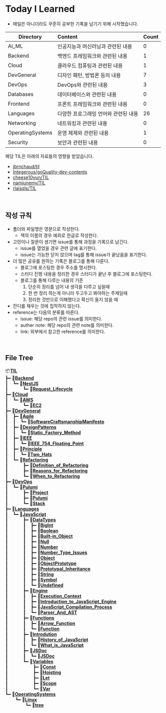 # Today I Learned

- 매일은 아니더라도 꾸준히 공부한 기록을 남기기 위해 시작했습니다.

| Directory         | Content                              | Count                        |
| ----------------- | :----------------------------------- | ---------------------------- |
| AI_ML             | 인공지능과 머신러닝과 관련된 내용       | 0    |
| Backend           | 백엔드 프레임워크와 관련된 내용         | 1  |
| Cloud             | 클라우드 컴퓨팅과 관련된 내용           | 1    |
| DevGeneral        | 디자인 패턴, 방법론 등의 내용          | 7|
| DevOps            | DevOps와 관련된 내용                  | 3   |
| Databases         | 데이터베이스와 관련된 내용             | 0|
| Frontend          | 프론트 프레임워크와 관련된 내용        | 0 |
| Languages         | 다양한 프로그래밍 언어와 관련된 내용    | 26|
| Networking        | 네트워킹과 관련된 내용                 | 0|
| OperatingSystems  | 운영 체제와 관련된 내용                | 1|
| Security          | 보안과 관련된 내용                    | 0|

해당 TIL은 아래의 자료들의 영향을 받았습니다.
- [jbrnchaud/til](https://github.com/jbranchaud/til)
- [Integerous/goQuality-dev-contents](https://github.com/Integerous/goQuality-dev-contents)
- [cheese10yun/TIL](https://github.com/cheese10yun/TIL)
- [namjunemy/TIL](https://github.com/namjunemy/TIL)
- [rlaisqls/TIL](https://github.com/rlaisqls/TIL)

<br>

## 작성 규칙
- 폴더와 파일명은 영문으로 작성한다.
  - 책의 이름의 경우 예외로 한글로 작성한다.
- 고민이나 질문이 생기면 issue를 통해 과정을 기록으로 남긴다.
  - issue를 열었을 경우 관련 글에 표기한다.
  - issue는 가능한 닫지 않으며 tag를 통해 issue가 끝났음을 표기한다.
- 더 많은 공유를 원하는 기록은 블로그를 통해 다룬다.
  - 블로그에 포스팅한 경우 주소를 명시한다.
  - 스터디 진행 내용을 정리한 경우 스터디가 끝난 후 블로그에 포스팅한다.
  - 블로그를 통해 다루는 내용의 기준
    1. 단순히 정리를 넘어 내 생각을 다루고 싶을때
    2. 한 번 정리 하는게 아니라 두고두고 봐야하는 주제일때
    3. 정리한 것만으로 이해했다고 확신이 들지 않을 때
- 잔디를 채우는 것에 집작하지 않는다.
- reference는 다음의 분류를 따른다.
  - issue: 해당 repo의 관련 issue를 의미한다.
  - auther note: 해당 repo의 관련 note를 의미한다.
  - link: 외부에서 참고한 reference를 의미한다.

<br>

## File Tree

📦[**TIL**](./)</br>
┣━&nbsp;📂[**Backend**](./Backend)</br>
┃  &nbsp;&nbsp;┗━&nbsp;📂[**NestJS**](./Backend/NestJS)</br>
┃  &nbsp;&nbsp;&nbsp;&nbsp;&nbsp;&nbsp;&nbsp;&nbsp;&nbsp;&nbsp;┗━&nbsp;📄[**Request_Lifecycle**](./Backend/NestJS/Request_Lifecycle.md)</br>
┣━&nbsp;📂[**Cloud**](./Cloud)</br>
┃  &nbsp;&nbsp;┗━&nbsp;📂[**AWS**](./Cloud/AWS)</br>
┃  &nbsp;&nbsp;&nbsp;&nbsp;&nbsp;&nbsp;&nbsp;&nbsp;&nbsp;&nbsp;┗━&nbsp;📄[**EC2**](./Cloud/AWS/EC2.md)</br>
┣━&nbsp;📂[**DevGeneral**](./DevGeneral)</br>
┃  &nbsp;&nbsp;┣━&nbsp;📂[**Agile**](./DevGeneral/Agile)</br>
┃  &nbsp;&nbsp;┃  &nbsp;&nbsp;┗━&nbsp;📄[**SoftwareCraftsmanshipManifesto**](./DevGeneral/Agile/SoftwareCraftsmanshipManifesto.md)</br>
┃  &nbsp;&nbsp;┣━&nbsp;📂[**DesignPatterns**](./DevGeneral/DesignPatterns)</br>
┃  &nbsp;&nbsp;┃  &nbsp;&nbsp;┗━&nbsp;📄[**Static_Factory_Method**](./DevGeneral/DesignPatterns/Static_Factory_Method.md)</br>
┃  &nbsp;&nbsp;┣━&nbsp;📂[**IEEE**](./DevGeneral/IEEE)</br>
┃  &nbsp;&nbsp;┃  &nbsp;&nbsp;┗━&nbsp;📄[**IEEE_754_Floating_Point**](./DevGeneral/IEEE/IEEE_754_Floating_Point.md)</br>
┃  &nbsp;&nbsp;┣━&nbsp;📂[**Principle**](./DevGeneral/Principle)</br>
┃  &nbsp;&nbsp;┃  &nbsp;&nbsp;┗━&nbsp;📄[**Two_Hats**](./DevGeneral/Principle/Two_Hats.md)</br>
┃  &nbsp;&nbsp;┗━&nbsp;📂[**Refactoring**](./DevGeneral/Refactoring)</br>
┃  &nbsp;&nbsp;&nbsp;&nbsp;&nbsp;&nbsp;&nbsp;&nbsp;&nbsp;&nbsp;┣━&nbsp;📄[**Definition_of_Refactoring**](./DevGeneral/Refactoring/Definition_of_Refactoring.md)</br>
┃  &nbsp;&nbsp;&nbsp;&nbsp;&nbsp;&nbsp;&nbsp;&nbsp;&nbsp;&nbsp;┣━&nbsp;📄[**Reasons_for_Refactoring**](./DevGeneral/Refactoring/Reasons_for_Refactoring.md)</br>
┃  &nbsp;&nbsp;&nbsp;&nbsp;&nbsp;&nbsp;&nbsp;&nbsp;&nbsp;&nbsp;┗━&nbsp;📄[**When_to_Refactoring**](./DevGeneral/Refactoring/When_to_Refactoring.md)</br>
┣━&nbsp;📂[**DevOps**](./DevOps)</br>
┃  &nbsp;&nbsp;┗━&nbsp;📂[**Pulumi**](./DevOps/Pulumi)</br>
┃  &nbsp;&nbsp;&nbsp;&nbsp;&nbsp;&nbsp;&nbsp;&nbsp;&nbsp;&nbsp;┣━&nbsp;📄[**Project**](./DevOps/Pulumi/Project.md)</br>
┃  &nbsp;&nbsp;&nbsp;&nbsp;&nbsp;&nbsp;&nbsp;&nbsp;&nbsp;&nbsp;┣━&nbsp;📄[**Pulumi**](./DevOps/Pulumi/Pulumi.md)</br>
┃  &nbsp;&nbsp;&nbsp;&nbsp;&nbsp;&nbsp;&nbsp;&nbsp;&nbsp;&nbsp;┗━&nbsp;📄[**Stack**](./DevOps/Pulumi/Stack.md)</br>
┣━&nbsp;📂[**Languages**](./Languages)</br>
┃  &nbsp;&nbsp;┗━&nbsp;📂[**JavaScript**](./Languages/JavaScript)</br>
┃  &nbsp;&nbsp;&nbsp;&nbsp;&nbsp;&nbsp;&nbsp;&nbsp;&nbsp;&nbsp;┣━&nbsp;📂[**DataTypes**](./Languages/JavaScript/DataTypes)</br>
┃  &nbsp;&nbsp;&nbsp;&nbsp;&nbsp;&nbsp;&nbsp;&nbsp;&nbsp;&nbsp;┃  &nbsp;&nbsp;┣━&nbsp;📄[**BigInt**](./Languages/JavaScript/DataTypes/BigInt.md)</br>
┃  &nbsp;&nbsp;&nbsp;&nbsp;&nbsp;&nbsp;&nbsp;&nbsp;&nbsp;&nbsp;┃  &nbsp;&nbsp;┣━&nbsp;📄[**Boolean**](./Languages/JavaScript/DataTypes/Boolean.md)</br>
┃  &nbsp;&nbsp;&nbsp;&nbsp;&nbsp;&nbsp;&nbsp;&nbsp;&nbsp;&nbsp;┃  &nbsp;&nbsp;┣━&nbsp;📄[**Built-in_Object**](./Languages/JavaScript/DataTypes/Built-in_Object.md)</br>
┃  &nbsp;&nbsp;&nbsp;&nbsp;&nbsp;&nbsp;&nbsp;&nbsp;&nbsp;&nbsp;┃  &nbsp;&nbsp;┣━&nbsp;📄[**Null**](./Languages/JavaScript/DataTypes/Null.md)</br>
┃  &nbsp;&nbsp;&nbsp;&nbsp;&nbsp;&nbsp;&nbsp;&nbsp;&nbsp;&nbsp;┃  &nbsp;&nbsp;┣━&nbsp;📄[**Number**](./Languages/JavaScript/DataTypes/Number.md)</br>
┃  &nbsp;&nbsp;&nbsp;&nbsp;&nbsp;&nbsp;&nbsp;&nbsp;&nbsp;&nbsp;┃  &nbsp;&nbsp;┣━&nbsp;📄[**Number_Type_Issues**](./Languages/JavaScript/DataTypes/Number_Type_Issues.md)</br>
┃  &nbsp;&nbsp;&nbsp;&nbsp;&nbsp;&nbsp;&nbsp;&nbsp;&nbsp;&nbsp;┃  &nbsp;&nbsp;┣━&nbsp;📄[**Object**](./Languages/JavaScript/DataTypes/Object.md)</br>
┃  &nbsp;&nbsp;&nbsp;&nbsp;&nbsp;&nbsp;&nbsp;&nbsp;&nbsp;&nbsp;┃  &nbsp;&nbsp;┣━&nbsp;📄[**ObjectPrototype**](./Languages/JavaScript/DataTypes/ObjectPrototype.md)</br>
┃  &nbsp;&nbsp;&nbsp;&nbsp;&nbsp;&nbsp;&nbsp;&nbsp;&nbsp;&nbsp;┃  &nbsp;&nbsp;┣━&nbsp;📄[**Prototypal_Inheritance**](./Languages/JavaScript/DataTypes/Prototypal_Inheritance.md)</br>
┃  &nbsp;&nbsp;&nbsp;&nbsp;&nbsp;&nbsp;&nbsp;&nbsp;&nbsp;&nbsp;┃  &nbsp;&nbsp;┣━&nbsp;📄[**String**](./Languages/JavaScript/DataTypes/String.md)</br>
┃  &nbsp;&nbsp;&nbsp;&nbsp;&nbsp;&nbsp;&nbsp;&nbsp;&nbsp;&nbsp;┃  &nbsp;&nbsp;┣━&nbsp;📄[**Symbol**](./Languages/JavaScript/DataTypes/Symbol.md)</br>
┃  &nbsp;&nbsp;&nbsp;&nbsp;&nbsp;&nbsp;&nbsp;&nbsp;&nbsp;&nbsp;┃  &nbsp;&nbsp;┗━&nbsp;📄[**Undefined**](./Languages/JavaScript/DataTypes/Undefined.md)</br>
┃  &nbsp;&nbsp;&nbsp;&nbsp;&nbsp;&nbsp;&nbsp;&nbsp;&nbsp;&nbsp;┣━&nbsp;📂[**Engine**](./Languages/JavaScript/Engine)</br>
┃  &nbsp;&nbsp;&nbsp;&nbsp;&nbsp;&nbsp;&nbsp;&nbsp;&nbsp;&nbsp;┃  &nbsp;&nbsp;┣━&nbsp;📄[**Execution_Context**](./Languages/JavaScript/Engine/Execution_Context.md)</br>
┃  &nbsp;&nbsp;&nbsp;&nbsp;&nbsp;&nbsp;&nbsp;&nbsp;&nbsp;&nbsp;┃  &nbsp;&nbsp;┣━&nbsp;📄[**Introduction_to_JavaScript_Engine**](./Languages/JavaScript/Engine/Introduction_to_JavaScript_Engine.md)</br>
┃  &nbsp;&nbsp;&nbsp;&nbsp;&nbsp;&nbsp;&nbsp;&nbsp;&nbsp;&nbsp;┃  &nbsp;&nbsp;┣━&nbsp;📄[**JavaScript_Compilation_Process**](./Languages/JavaScript/Engine/JavaScript_Compilation_Process.md)</br>
┃  &nbsp;&nbsp;&nbsp;&nbsp;&nbsp;&nbsp;&nbsp;&nbsp;&nbsp;&nbsp;┃  &nbsp;&nbsp;┗━&nbsp;📄[**Parser_And_AST**](./Languages/JavaScript/Engine/Parser_And_AST.md)</br>
┃  &nbsp;&nbsp;&nbsp;&nbsp;&nbsp;&nbsp;&nbsp;&nbsp;&nbsp;&nbsp;┣━&nbsp;📂[**Functions**](./Languages/JavaScript/Functions)</br>
┃  &nbsp;&nbsp;&nbsp;&nbsp;&nbsp;&nbsp;&nbsp;&nbsp;&nbsp;&nbsp;┃  &nbsp;&nbsp;┣━&nbsp;📄[**Arrow_Function**](./Languages/JavaScript/Functions/Arrow_Function.md)</br>
┃  &nbsp;&nbsp;&nbsp;&nbsp;&nbsp;&nbsp;&nbsp;&nbsp;&nbsp;&nbsp;┃  &nbsp;&nbsp;┗━&nbsp;📄[**Function**](./Languages/JavaScript/Functions/Function.md)</br>
┃  &nbsp;&nbsp;&nbsp;&nbsp;&nbsp;&nbsp;&nbsp;&nbsp;&nbsp;&nbsp;┣━&nbsp;📂[**Introdution**](./Languages/JavaScript/Introdution)</br>
┃  &nbsp;&nbsp;&nbsp;&nbsp;&nbsp;&nbsp;&nbsp;&nbsp;&nbsp;&nbsp;┃  &nbsp;&nbsp;┣━&nbsp;📄[**History_of_JavaScript**](./Languages/JavaScript/Introdution/History_of_JavaScript.md)</br>
┃  &nbsp;&nbsp;&nbsp;&nbsp;&nbsp;&nbsp;&nbsp;&nbsp;&nbsp;&nbsp;┃  &nbsp;&nbsp;┗━&nbsp;📄[**What_is_JavaScript**](./Languages/JavaScript/Introdution/What_is_JavaScript.md)</br>
┃  &nbsp;&nbsp;&nbsp;&nbsp;&nbsp;&nbsp;&nbsp;&nbsp;&nbsp;&nbsp;┣━&nbsp;📂[**JSDoc**](./Languages/JavaScript/JSDoc)</br>
┃  &nbsp;&nbsp;&nbsp;&nbsp;&nbsp;&nbsp;&nbsp;&nbsp;&nbsp;&nbsp;┃  &nbsp;&nbsp;┗━&nbsp;📄[**JSDoc**](./Languages/JavaScript/JSDoc/JSDoc.md)</br>
┃  &nbsp;&nbsp;&nbsp;&nbsp;&nbsp;&nbsp;&nbsp;&nbsp;&nbsp;&nbsp;┗━&nbsp;📂[**Variables**](./Languages/JavaScript/Variables)</br>
┃  &nbsp;&nbsp;&nbsp;&nbsp;&nbsp;&nbsp;&nbsp;&nbsp;&nbsp;&nbsp;&nbsp;&nbsp;&nbsp;&nbsp;&nbsp;&nbsp;&nbsp;&nbsp;┣━&nbsp;📄[**Const**](./Languages/JavaScript/Variables/Const.md)</br>
┃  &nbsp;&nbsp;&nbsp;&nbsp;&nbsp;&nbsp;&nbsp;&nbsp;&nbsp;&nbsp;&nbsp;&nbsp;&nbsp;&nbsp;&nbsp;&nbsp;&nbsp;&nbsp;┣━&nbsp;📄[**Hoisting**](./Languages/JavaScript/Variables/Hoisting.md)</br>
┃  &nbsp;&nbsp;&nbsp;&nbsp;&nbsp;&nbsp;&nbsp;&nbsp;&nbsp;&nbsp;&nbsp;&nbsp;&nbsp;&nbsp;&nbsp;&nbsp;&nbsp;&nbsp;┣━&nbsp;📄[**Let**](./Languages/JavaScript/Variables/Let.md)</br>
┃  &nbsp;&nbsp;&nbsp;&nbsp;&nbsp;&nbsp;&nbsp;&nbsp;&nbsp;&nbsp;&nbsp;&nbsp;&nbsp;&nbsp;&nbsp;&nbsp;&nbsp;&nbsp;┣━&nbsp;📄[**Scope**](./Languages/JavaScript/Variables/Scope.md)</br>
┃  &nbsp;&nbsp;&nbsp;&nbsp;&nbsp;&nbsp;&nbsp;&nbsp;&nbsp;&nbsp;&nbsp;&nbsp;&nbsp;&nbsp;&nbsp;&nbsp;&nbsp;&nbsp;┗━&nbsp;📄[**Var**](./Languages/JavaScript/Variables/Var.md)</br>
┗━&nbsp;📂[**OperatingSystems**](./OperatingSystems)</br>
&nbsp;&nbsp;&nbsp;&nbsp;&nbsp;&nbsp;&nbsp;&nbsp;┗━&nbsp;📂[**Linux**](./OperatingSystems/Linux)</br>
&nbsp;&nbsp;&nbsp;&nbsp;&nbsp;&nbsp;&nbsp;&nbsp;&nbsp;&nbsp;&nbsp;&nbsp;&nbsp;&nbsp;&nbsp;&nbsp;┗━&nbsp;📄[**tree**](./OperatingSystems/Linux/tree.md)</br>
